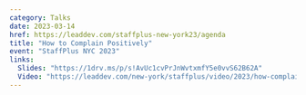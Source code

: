 ```yaml
---
category: Talks
date: 2023-03-14
href: https://leaddev.com/staffplus-new-york23/agenda
title: "How to Complain Positively"
event: "StaffPlus NYC 2023"
links:
  Slides: "https://1drv.ms/p/s!AvUc1cvPrJnWvtxmfY5e0vvS62B62A"
  Video: "https://leaddev.com/new-york/staffplus/video/2023/how-complain-positively"
---
```

